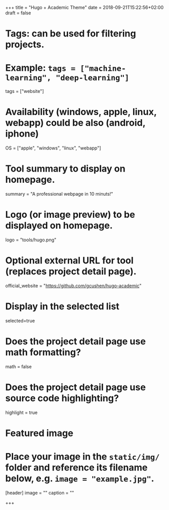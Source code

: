 +++
title = "Hugo + Academic Theme"
date = 2018-09-21T15:22:56+02:00
draft = false

# Tags: can be used for filtering projects.
# Example: `tags = ["machine-learning", "deep-learning"]`
tags = ["website"]

# Availability (windows, apple, linux, webapp) could be also (android, iphone)
OS = ["apple", "windows", "linux", "webapp"]

# Tool summary to display on homepage.
summary = "A professional webpage in 10 minuts!"

# Logo (or image preview) to be displayed on homepage.
logo = "tools/hugo.png"

# Optional external URL for tool (replaces project detail page).
official_website = "https://github.com/gcushen/hugo-academic"

# Display in the selected list
selected=true

# Does the project detail page use math formatting?
math = false

# Does the project detail page use source code highlighting?
highlight = true

# Featured image
# Place your image in the `static/img/` folder and reference its filename below, e.g. `image = "example.jpg"`.
[header]
image = ""
caption = ""

+++
